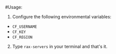 #Usage:
1. Configure the following environmental variables:
 * `CF_USERNAME`
 * `CF_KEY`
 * `CF_REGION`

2. Type `rax-servers` in your terminal and that's it.
